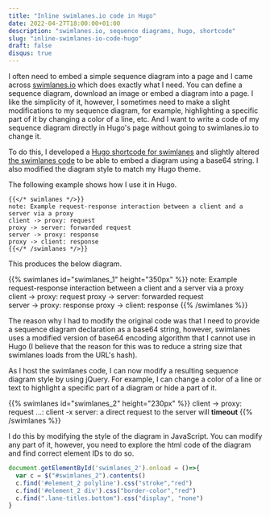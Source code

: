 ```yaml
---
title: "Inline swimlanes.io code in Hugo"
date: 2022-04-27T18:00:00+01:00
description: "swimlanes.io, sequence diagrams, hugo, shortcode"
slug: "inline-swimlanes-io-code-hugo"
draft: false
disqus: true
---
```


I often need to embed a simple sequence diagram into a page and I came across [swimlanes.io](https://swimlanes.io) which does exactly what I need. You can define a sequence diagram, download an image or embed a diagram into a page. I like the simplicity of it, however, I sometimes need to make a slight modifications to my sequence diagram, for example, highlighting a specific part of it by changing a color of a line, etc. And I want to write a code of my sequence diagram directly in Hugo's page without going to swimlanes.io to change it.

To do this, I developed a [Hugo shortcode for swimlanes](https://github.com/tomvit/vitvar.com/blob/master/themes/curvytech/layouts/shortcodes/swimlanes.html) and slightly altered [the swimlanes code](https://github.com/tomvit/vitvar.com/tree/master/themes/curvytech/static/swimlanes) to be able to embed a diagram using a base64 string. I also modified the diagram style to match my Hugo theme. 

The following example shows how I use it in Hugo.   

```
{{</* swimlanes */>}}
note: Example request-response interaction between a client and a server via a proxy
client -> proxy: request
proxy -> server: forwarded request  
server -> proxy: response 
proxy -> client: response 
{{</* /swimlanes */>}}
```

This produces the below diagram. 

{{% swimlanes id="swimlanes_1" height="350px" %}}
note: Example request-response interaction between a client and a server via a proxy
client -> proxy: request
proxy -> server: forwarded request  
server -> proxy: response 
proxy -> client: response 
{{% /swimlanes %}}

The reason why I had to modify the original code was that I need to provide a sequence diagram declaration as a base64 string, however, swimlanes uses a modified version of base64 encoding algorithm that I cannot use in Hugo (I believe that the reason for this was to reduce a string size that swimlanes loads from the URL's hash).

As I host the swimlanes code, I can now modify a resulting sequence diagram style by using jQuery. For example, I can change a color of a line or text to highlight a specific part of a diagram or hide a part of it. 

{{% swimlanes id="swimlanes_2" height="230px" %}}
client -> proxy: request
...: 
client -x server: a direct request to the server will **timeout** 
{{% /swimlanes %}}

<script>
  document.getElementById('swimlanes_2').onload = ()=>{
    var c = $("#swimlanes_2").contents()
    c.find('#element_2 polyline').css("stroke","red")
    c.find('#element_2 div').css("border-color","red")
    c.find(".lane-titles.bottom").css("display", "none")
  }
</script>

I do this by modifying the style of the diagram in JavaScript. You can modify any part of it, however, you need to explore the html code of the diagram and find correct element IDs to do so. 

```javascript
document.getElementById('swimlanes_2').onload = ()=>{
  var c = $("#swimlanes_2").contents()
  c.find('#element_2 polyline').css("stroke","red")
  c.find('#element_2 div').css("border-color","red")
  c.find(".lane-titles.bottom").css("display", "none")
}
```



  
